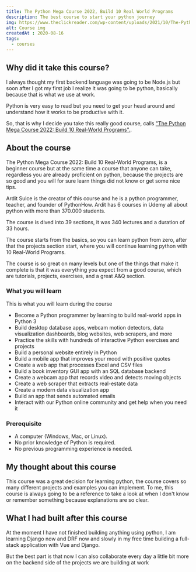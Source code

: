 ```yaml
---
title: The Python Mega Course 2022, Build 10 Real World Programs
description: The best course to start your python journey
img: https://www.theclickreader.com/wp-content/uploads/2021/10/The-Python-Mega-Course-Build-10-Real-World-Applications.jpg
alt: Course img
createdAt : 2020-08-16
tags:
  - courses
---
```


## Why did it take this course?

I  always thought my first backend language was going to be Node.js but soon after I got my first job I realize it was going to be python, basically because that is what we use at work.

Python is very easy to read but you need to get your head around and understand how it works to be productive with it.

So, that is why I decide you take this really good course, calls  ["The Python Mega Course 2022: Build 10 Real-World Programs".](https://www.udemy.com/course/the-python-mega-course/).


## About the course

The Python Mega Course 2022: Build 10 Real-World Programs, is a beginner course but at the same time a course that anyone can take, regardless you are already proficient on python, because the projects are so good and you will for sure learn things did not know or get some nice tips.

Ardit Sulce is the creator of this course and he is a python programmer, teacher, and founder of PythonHow. Ardit has 6 courses in Udemy all about python with more than 370.000 students. 

The course is dived into 39 sections,  it was 340 lectures and a duration of 33 hours.

The course starts from the basics, so you can learn python from zero,  after that the projects section start, where you will continue learning python with 10 Real-World Programs.

The course is so great on many levels but one of the things that make it complete is that it was everything you expect from a good course, which are tutorials, projects, exercises, and a great A&Q section.

### What you will learn

 This is what you will learn during the course

- Become a Python programmer by learning to build real-world apps in Python 3
- Build desktop database apps, webcam motion detectors, data visualization dashboards, blog websites, web scrapers, and more
- Practice the skills with hundreds of interactive Python exercises and projects
- Build a personal website entirely in Python
- Build a mobile app that improves your mood with positive quotes
- Create a web app that processes Excel and CSV files
- Build a book inventory GUI app with an SQL database backend
- Create a webcam app that records video and detects moving objects
- Create a web scraper that extracts real-estate data
- Create a modern data visualization app
- Build an app that sends automated emails
- Interact with our Python online community and get help when you need it

### Prerequisite

- A computer (Windows, Mac, or Linux).
- No prior knowledge of Python is required.
- No previous programming experience is needed.

## My thought about this course
This course was a great decision for learning python, the course covers so many different projects and examples you can implement. 
To me, this course is always going to be a reference to take a look at when I don't know or remember something because explanations are so clear.

## What I had built after this course

At the moment I have not finished building anything using python, I am learning Django now and DRF now and slowly in my free time building a full-stack application with Vue and Django.

But the best part is that now I can also collaborate every day a little bit more on the backend side of  the projects we are building at work
